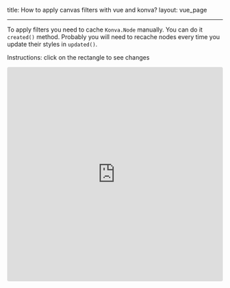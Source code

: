 title: How to apply canvas filters with vue and konva?
layout: vue_page

---

To apply filters you need to cache `Konva.Node` manually. You can do it `created()` method.
Probably you will need to recache nodes every time you update their styles in `updated()`.

Instructions: click on the rectangle to see changes

<iframe src="https://codesandbox.io/embed/github/konvajs/site/tree/master/vue-demos/filters?hidenavigation=1&view=split&fontsize=10&file=/src/App.vue" style="width:100%; height:500px; border:0; border-radius: 4px; overflow:hidden;" sandbox="allow-modals allow-forms allow-popups allow-scripts allow-same-origin"></iframe>

